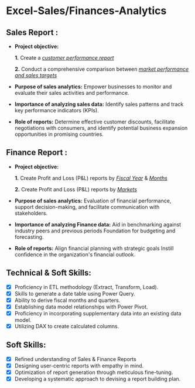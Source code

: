 # Excel-Sales/Finances-Analytics
## Sales Report :


- **Project objective:** 

    **1.** Create a _[customer performance report](https://github.com/Nandurisivasankar/Excel-Sales-Analytics/blob/main/customer%20performance%20report.pdf)_ 

    **2.** Conduct a comprehensive comparison between _[market performance and sales targets](https://github.com/Nandurisivasankar/Excel-Sales-Analytics/blob/main/Market%20performance%20vs%20target%20report.pdf)_

- **Purpose of sales analytics:** Empower businesses to monitor and evaluate their sales activities and performance.

- **Importance of analyzing sales data:** Identify sales patterns and track key performance indicators (KPIs).

- **Role of reports:** Determine effective customer discounts, facilitate negotiations with consumers, and identify potential business expansion opportunities in promising countries.


## Finance Report :

- **Project objective:** 

    **1.** Create Profit and Loss (P&L) reports by _[Fiscal Year](https://github.com/Nandurisivasankar/Excel-Sales-Analytics/blob/main/P%26L%20Statement%20by%20fiscal%20year.pdf)_ & _[Months](https://github.com/Nandurisivasankar/Excel-Sales-Analytics/blob/main/P%26L%20Statement%20by%20fiscal%20year.pdf)_ 

   **2.** Create Profit and Loss (P&L) reports by _[Markets](https://github.com/KirandeepMarala/Excel-Sales_Analysis/blob/main/P%26L%20Statement%20by%20Markets.pdf)_

- **Purpose of sales analytics:** Evaluation of financial performance, support decision-making, and facilitate communication with stakeholders.

- **Importance of analyzing Finance data:** Aid in benchmarking against industry peers and previous periods Foundation for budgeting and forecasting.

- **Role of reports:** Align financial planning with strategic goals Instill confidence in the organization's financial outlook.


## Technical & Soft Skills:
- [x]	Proficiency in ETL methodology (Extract, Transform, Load).
- [x]	Skills to generate a date table using Power Query.
- [x]	Ability to derive fiscal months and quarters.
- [x]	Establishing data model relationships with Power Pivot.
- [x]	Proficiency in incorporating supplementary data into an existing data model.
- [x]	Utilizing DAX to create calculated columns.

## Soft Skills:
- [x]	Refined understanding of Sales & Finance Reports
- [x]	Designing user-centric reports with empathy in mind.
- [x]	Optimization of report generation through meticulous fine-tuning.
- [x]	Developing a systematic approach to devising a report building plan.
